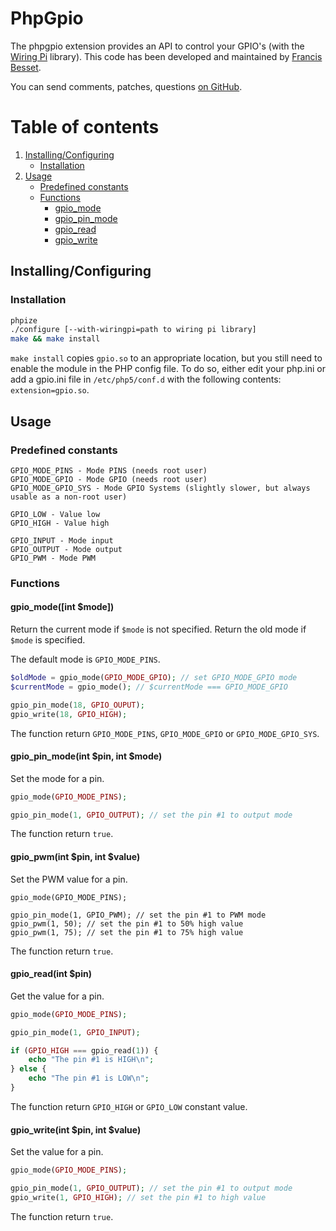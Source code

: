 # PhpGpio

The phpgpio extension provides an API to control your GPIO's (with the [Wiring Pi](http://wiringpi.com) library).
This code has been developed and maintained by [Francis Besset](http://francis-besset.com).

You can send comments, patches, questions [on GitHub](https://github.com/FrancisBesset/phpgpio/issues).

# Table of contents

1. [Installing/Configuring](#installingconfiguring)
    * [Installation](#installation)
2. [Usage](#usage)
    * [Predefined constants](#predefinedconstants)
    * [Functions](#functions)
        * [gpio_mode](#gpio_modeint-mode)
        * [gpio_pin_mode](#gpio_pin_modeint-pin-int-mode)
        * [gpio_read](#gpio_readint-pin)
        * [gpio_write](#gpio_writeint-pin-int-value)

## Installing/Configuring

### Installation

```sh
phpize
./configure [--with-wiringpi=path to wiring pi library]
make && make install
```

`make install` copies `gpio.so` to an appropriate location, but you still need to enable the module in the PHP config file. To do so, either edit your php.ini or add a gpio.ini file in `/etc/php5/conf.d` with the following contents: `extension=gpio.so`.

## Usage

### Predefined constants

```
GPIO_MODE_PINS - Mode PINS (needs root user)
GPIO_MODE_GPIO - Mode GPIO (needs root user)
GPIO_MODE_GPIO_SYS - Mode GPIO Systems (slightly slower, but always usable as a non-root user)

GPIO_LOW - Value low
GPIO_HIGH - Value high

GPIO_INPUT - Mode input
GPIO_OUTPUT - Mode output
GPIO_PWM - Mode PWM
```

### Functions

#### gpio_mode([int $mode])

Return the current mode if `$mode` is not specified.
Return the old mode if `$mode` is specified.

The default mode is `GPIO_MODE_PINS`.

```php
$oldMode = gpio_mode(GPIO_MODE_GPIO); // set GPIO_MODE_GPIO mode
$currentMode = gpio_mode(); // $currentMode === GPIO_MODE_GPIO

gpio_pin_mode(18, GPIO_OUPUT);
gpio_write(18, GPIO_HIGH);
```

The function return `GPIO_MODE_PINS`, `GPIO_MODE_GPIO` or `GPIO_MODE_GPIO_SYS`.

#### gpio_pin_mode(int $pin, int $mode)

Set the mode for a pin.

```php
gpio_mode(GPIO_MODE_PINS);

gpio_pin_mode(1, GPIO_OUTPUT); // set the pin #1 to output mode
```

The function return `true`.

#### gpio_pwm(int $pin, int $value)

Set the PWM value for a pin.

```
gpio_mode(GPIO_MODE_PINS);

gpio_pin_mode(1, GPIO_PWM); // set the pin #1 to PWM mode
gpio_pwm(1, 50); // set the pin #1 to 50% high value
gpio_pwm(1, 75); // set the pin #1 to 75% high value
```

The function return `true`.

#### gpio_read(int $pin)

Get the value for a pin.

```php
gpio_mode(GPIO_MODE_PINS);

gpio_pin_mode(1, GPIO_INPUT);

if (GPIO_HIGH === gpio_read(1)) {
    echo "The pin #1 is HIGH\n";
} else {
    echo "The pin #1 is LOW\n";
}
```

The function return `GPIO_HIGH` or `GPIO_LOW` constant value.

#### gpio_write(int $pin, int $value)

Set the value for a pin.

```php
gpio_mode(GPIO_MODE_PINS);

gpio_pin_mode(1, GPIO_OUTPUT); // set the pin #1 to output mode
gpio_write(1, GPIO_HIGH); // set the pin #1 to high value
```

The function return `true`.
